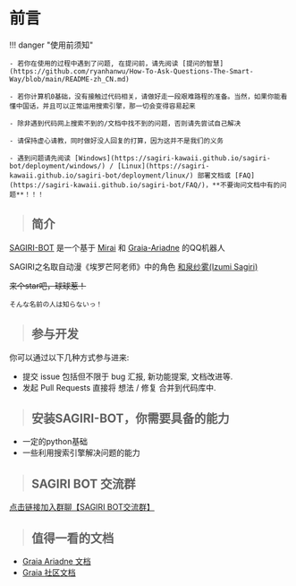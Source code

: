 # 前言

!!! danger "使用前须知"

    - 若你在使用的过程中遇到了问题, 在提问前，请先阅读 [提问的智慧](https://github.com/ryanhanwu/How-To-Ask-Questions-The-Smart-Way/blob/main/README-zh_CN.md)
    
    - 若你计算机0基础，没有接触过代码相关，请做好走一段艰难路程的准备。当然，如果你能看懂中国话，并且可以正常运用搜索引擎，那一切会变得容易起来
    
    - 除非遇到代码网上搜索不到的/文档中找不到的问题，否则请先尝试自己解决
    
    - 请保持虚心请教，同时做好没人回复的打算，因为这并不是我们的义务
    
    - 遇到问题请先阅读 [Windows](https://sagiri-kawaii.github.io/sagiri-bot/deployment/windows/) / [Linux](https://sagiri-kawaii.github.io/sagiri-bot/deployment/linux/) 部署文档或 [FAQ](https://sagiri-kawaii.github.io/sagiri-bot/FAQ/)，**不要询问文档中有的问题**！！！

> ## 简介

[SAGIRI-BOT](https://github.com/SAGIRI-kawaii/sagiri-bot) 是一个基于 [Mirai](https://github.com/mamoe/mirai) 和 [Graia-Ariadne](https://github.com/GraiaProject/Ariadne) 的QQ机器人

SAGIRI之名取自动漫《埃罗芒阿老师》中的角色 [和泉纱雾(Izumi Sagiri)](https://zh.moegirl.org.cn/%E5%92%8C%E6%B3%89%E7%BA%B1%E9%9B%BE)

<s>来个star吧，球球惹！</s>

`そんな名前の人は知らないっ！`

> ## 参与开发

你可以通过以下几种方式参与进来:

- 提交 issue 包括但不限于 bug 汇报, 新功能提案, 文档改进等.
- 发起 Pull Requests 直接将 想法 / 修复 合并到代码库中.

> ## 安装SAGIRI-BOT，你需要具备的能力

- 一定的python基础
- 一些利用搜索引擎解决问题的能力

> ## SAGIRI BOT 交流群

[点击链接加入群聊【SAGIRI BOT交流群】](https://jq.qq.com/?_wv=1027&k=9hfqo8AL)

> ## 值得一看的文档

- [Graia Ariadne 文档](https://graia.readthedocs.io/ariadne/)
- [Graia 社区文档](https://graiax.cn/)